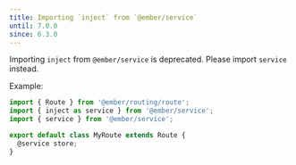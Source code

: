```yaml
---
title: Importing `inject` from `@ember/service`
until: 7.0.0
since: 6.3.0
---
```


Importing `inject` from `@ember/service` is deprecated. Please import `service` instead.

Example:

```js {data-filename="my-route.js" data-diff="-2,+3"}
import { Route } from '@ember/routing/route';
import { inject as service } from '@ember/service';
import { service } from '@ember/service';

export default class MyRoute extends Route {
  @service store;
}
```
